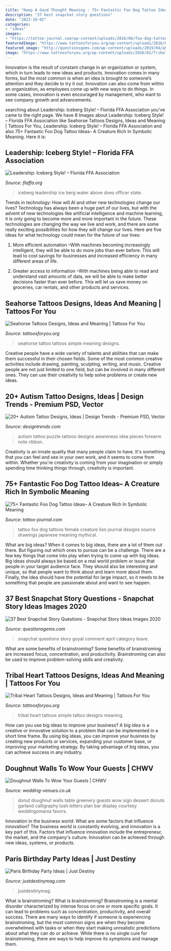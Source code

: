 ```yaml
---
title: "Keep A Good Thought Meaning : 75+ Fantastic Foo Dog Tattoo Ideas– A Creature Rich In Symbolic Meaning"
description: "37 best snapchat story questions"
date: "2023-10-02"
categories:
- "ideas"
images:
- "https://tattoo-journal.com/wp-content/uploads/2016/08/foo-dog-tattoo48-650x650.jpg"
featuredImage: "https://www.tattoosforyou.org/wp-content/uploads/2016/02/Tribal-Heart-Tattoos-298x300.jpg"
featured_image: "http://questionsgems.com/wp-content/uploads/2019/04/ah.png"
image: "https://www.tattoosforyou.org/wp-content/uploads/2016/02/Tribal-Heart-Tattoos-298x300.jpg"
---
```



Innovation is the result of constant change in an organization or system, which in turn leads to new ideas and products. Innovation comes in many forms, but the most common is when an idea is brought to someone’s attention and they decide to try it out. Innovation can also come from within an organization, as employees come up with new ways to do things. In some cases, innovation is even encouraged by management, who want to see company growth and advancements.

	

		
searching about Leadership: Iceberg Style! – Florida FFA Association you've came to the right page. We have 8 Images about Leadership: Iceberg Style! – Florida FFA Association like Seahorse Tattoos Designs, Ideas and Meaning | Tattoos For You, Leadership: Iceberg Style! – Florida FFA Association and also 75+ Fantastic Foo Dog Tattoo Ideas– A Creature Rich In Symbolic Meaning. Here it is:
		
    
## Leadership: Iceberg Style! – Florida FFA Association

<img loading=lazy src="http://www.flaffa.org/wp-content/uploads/2013/10/Iceberg.png" onerror="this.onerror=null;this.src='https://tse3.mm.bing.net/th?id=OIP.noPHuEJnvuWcwZKauXzWgAHaEY&amp;pid=15.1';" alt="Leadership: Iceberg Style! – Florida FFA Association">

_Source: flaffa.org_

>iceberg leadership ice berg water above does officer state. 

	

Trends in technology: How will AI and other new technologies change our lives?
Technology has always been a huge part of our lives, but with the advent of new technologies like artificial intelligence and machine learning, it is only going to become more and more important in the future. These technologies are changing the way we live and work, and there are some really exciting possibilities for how they will change our lives. Here are five ideas for what technology could mean for the future of our lives:
1. More efficient automation –With machines becoming increasingly intelligent, they will be able to do more jobs than ever before. This will lead to cost savings for businesses and increased efficiency in many different areas of life.

2. Greater access to information –With machines being able to read and understand vast amounts of data, we will be able to make better decisions faster than ever before. This will let us save money on groceries, car rentals, and other products and services.

    
## Seahorse Tattoos Designs, Ideas And Meaning | Tattoos For You

<img loading=lazy src="https://www.tattoosforyou.org/wp-content/uploads/2016/05/Simple-Seahorse-Tattoo.jpg" onerror="this.onerror=null;this.src='https://tse3.mm.bing.net/th?id=OIP.6RrcV4a5QHDl4V78C1Gd8QHaFh&amp;pid=15.1';" alt="Seahorse Tattoos Designs, Ideas and Meaning | Tattoos For You">

_Source: tattoosforyou.org_

>seahorse tattoo tattoos simple meaning designs. 

	

Creative people have a wide variety of talents and abilities that can make them successful in their chosen fields. Some of the most common creative activities include drawing, painting, sculpting, writing, and music. Creative people are not just limited to one field, but can be involved in many different ones. They can use their creativity to help solve problems or create new ideas.

    
## 20+ Autism Tattoo Designs, Ideas | Design Trends - Premium PSD, Vector

<img loading=lazy src="https://images.designtrends.com/wp-content/uploads/2016/06/16123024/Puzzle-Autism-Tattoo-Idea.jpg" onerror="this.onerror=null;this.src='https://tse4.mm.bing.net/th?id=OIP.lSO4OusqML_UzrR_BTlJ3QHaHa&amp;pid=15.1';" alt="20+ Autism Tattoo Designs, Ideas | Design Trends - Premium PSD, Vector">

_Source: designtrends.com_

>autism tattoo puzzle tattoos designs awareness idea pieces forearm note ribbon. 

	

Creativity is an innate quality that many people claim to have. It's something that you can feel and see in your own work, and it seems to come from within. Whether you're creativity is coming from your imagination or simply spending time thinking things through, creativity is important.

    
## 75+ Fantastic Foo Dog Tattoo Ideas– A Creature Rich In Symbolic Meaning

<img loading=lazy src="https://tattoo-journal.com/wp-content/uploads/2016/08/foo-dog-tattoo48-650x650.jpg" onerror="this.onerror=null;this.src='https://tse4.mm.bing.net/th?id=OIP.9R3HmvtRhL_rF9PeuOZrCgHaHa&amp;pid=15.1';" alt="75+ Fantastic Foo Dog Tattoo Ideas– A Creature Rich In Symbolic Meaning">

_Source: tattoo-journal.com_

>tattoo foo dog tattoos female creature lion journal designs source drawings japanese meaning mythical. 

	

What are big ideas?
When it comes to big ideas, there are a lot of them out there. But figuring out which ones to pursue can be a challenge. There are a few key things that come into play when trying to come up with big ideas. 
Big ideas should always be based on a real world problem or issue that people in your target audience face. They should also be interesting and unique, so that people want to think about and learn more about them. Finally, the idea should have the potential for large impact, so it needs to be something that people are passionate about and want to see happen.

    
## 37 Best Snapchat Story Questions - Snapchat Story Ideas Images 2020

<img loading=lazy src="http://questionsgems.com/wp-content/uploads/2019/04/ah.png" onerror="this.onerror=null;this.src='https://tse4.mm.bing.net/th?id=OIP.1lOl495SXDQDnLzTgEDmrwAAAA&amp;pid=15.1';" alt="37 Best Snapchat Story Questions - Snapchat Story Ideas Images 2020">

_Source: questionsgems.com_

>snapchat questions story goyal comment april category leave. 

	

What are some benefits of brainstroming?
Some benefits of brainstroming are increased focus, concentration, and productivity. Brainstroming can also be used to improve problem-solving skills and creativity.

    
## Tribal Heart Tattoos Designs, Ideas And Meaning | Tattoos For You

<img loading=lazy src="https://www.tattoosforyou.org/wp-content/uploads/2016/02/Tribal-Heart-Tattoos-298x300.jpg" onerror="this.onerror=null;this.src='https://tse2.mm.bing.net/th?id=OIP.OtI_lEV2jU5knlIKwMBw4wHaHd&amp;pid=15.1';" alt="Tribal Heart Tattoos Designs, Ideas and Meaning | Tattoos For You">

_Source: tattoosforyou.org_

>tribal heart tattoos simple tattoo designs meaning. 

	

How can you use big ideas to improve your business?
A big idea is a creative or innovative solution to a problem that can be implemented in a short time frame. By using big ideas, you can improve your business by creating new products or services, expanding your customer base, or improving your marketing strategy. By taking advantage of big ideas, you can achieve success in any industry.

    
## Doughnut Walls To Wow Your Guests | CHWV

<img loading=lazy src="https://www.wedding-venues.co.uk/sites/default/files/15.table-plan-replacement-etsy-doughnut-wall.jpg" onerror="this.onerror=null;this.src='https://tse3.mm.bing.net/th?id=OIP.7jTzhOBVqt8NIpWWIb4eCAHaLH&amp;pid=15.1';" alt="Doughnut Walls To Wow Your Guests | CHWV">

_Source: wedding-venues.co.uk_

>donut doughnut walls table greenery guests wow sign dessert donuts garland calligraphy lush letters plan bar display courtesy weddingomania favors. 

	

Innovation in the business world: What are some factors that influence innovation?
The business world is constantly evolving, and innovation is a key part of this. Factors that influence innovation include the entrepreneur, the market, and the company's culture. Innovation can be achieved through new ideas, systems, or products.

    
## Paris Birthday Party Ideas | Just Destiny

<img loading=lazy src="https://justdestinymag.com/wp-content/uploads/2015/03/Paris-Birthday-Party-Just-Destiny-Mag.jpg" onerror="this.onerror=null;this.src='https://tse2.mm.bing.net/th?id=OIP.pqgLRZXBjrgBLRnEOrSW8QHaKl&amp;pid=15.1';" alt="Paris Birthday Party Ideas | Just Destiny">

_Source: justdestinymag.com_

>justdestinymag. 

	

What is brainstroming?
What is brainstroming? Brainstroming is a mental disorder characterized by intense focus on one or more specific goals. It can lead to problems such as concentration, productivity, and overall success. There are many ways to identify if someone is experiencing brainstroming, but the most common signs are when they become overwhelmed with tasks or when they start making unrealistic predictions about what they can do or achieve. While there is no single cure for brainstroming, there are ways to help improve its symptoms and manage them.

